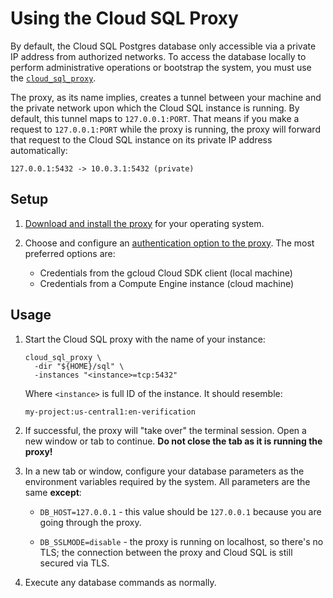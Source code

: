 # Using the Cloud SQL Proxy

By default, the Cloud SQL Postgres database only accessible via a private IP
address from authorized networks. To access the database locally to perform
administrative operations or bootstrap the system, you must use the
[`cloud_sql_proxy`][proxy].

The proxy, as its name implies, creates a tunnel between your machine and the
private network upon which the Cloud SQL instance is running. By default, this
tunnel maps to `127.0.0.1:PORT`. That means if you make a request to
`127.0.0.1:PORT` while the proxy is running, the proxy will forward that request
to the Cloud SQL instance on its private IP address automatically:

```text
127.0.0.1:5432 -> 10.0.3.1:5432 (private)
```

## Setup

1.  [Download and install the proxy][proxy-install] for your operating system.

1.  Choose and configure an [authentication option to the proxy][proxy-auth].
    The most preferred options are:

    - Credentials from the gcloud Cloud SDK client (local machine)
    - Credentials from a Compute Engine instance (cloud machine)


## Usage

1.  Start the Cloud SQL proxy with the name of your instance:

    ```shell
    cloud_sql_proxy \
      -dir "${HOME}/sql" \
      -instances "<instance>=tcp:5432"
    ```

    Where `<instance>` is full ID of the instance. It should resemble:

    ```text
    my-project:us-central1:en-verification
    ```

1.  If successful, the proxy will "take over" the terminal session. Open a new
    window or tab to continue. **Do not close the tab as it is running the
    proxy!**

1.  In a new tab or window, configure your database parameters as the
    environment variables required by the system. All parameters are the same
    **except**:

    -   `DB_HOST=127.0.0.1` - this value should be `127.0.0.1` because you are
        going through the proxy.

    -   `DB_SSLMODE=disable` - the proxy is running on localhost, so there's no
        TLS; the connection between the proxy and Cloud SQL is still secured via
        TLS.

1.  Execute any database commands as normally.


[proxy]: https://cloud.google.com/sql/docs/postgres/sql-proxy
[proxy-install]: https://cloud.google.com/sql/docs/postgres/sql-proxy#install
[proxy-auth]: https://cloud.google.com/sql/docs/postgres/sql-proxy#authentication-options
